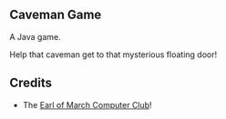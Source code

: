 Caveman Game
------------

A Java game.

Help that caveman get to that mysterious floating door!


Credits
-------

* The [Earl of March Computer Club](http://eomprogramming.isgreat.org/)!
